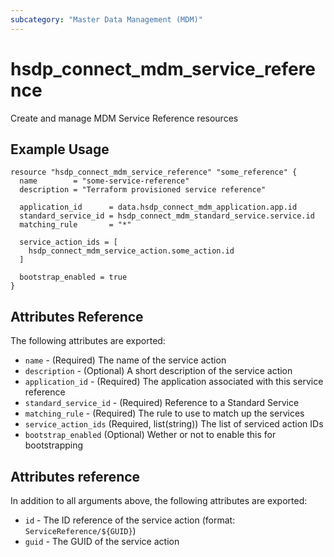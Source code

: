 ```yaml
---
subcategory: "Master Data Management (MDM)"
---
```


# hsdp_connect_mdm_service_reference

Create and manage MDM Service Reference resources

## Example Usage

```hcl
resource "hsdp_connect_mdm_service_reference" "some_reference" {
  name        = "some-service-reference"
  description = "Terraform provisioned service reference"
  
  application_id      = data.hsdp_connect_mdm_application.app.id
  standard_service_id = hsdp_connect_mdm_standard_service.service.id
  matching_rule       = "*"
 
  service_action_ids = [
    hsdp_connect_mdm_service_action.some_action.id
  ]
  
  bootstrap_enabled = true
}
```

## Attributes Reference

The following attributes are exported:

* `name` - (Required) The name of the service action
* `description` - (Optional) A short description of the service action
* `application_id` - (Required) The application associated with this service reference
* `standard_service_id` - (Required) Reference to a Standard Service
* `matching_rule` - (Required) The rule to use to match up the services
* `service_action_ids` (Required, list(string)) The list of serviced action IDs
* `bootstrap_enabled` (Optional) Wether or not to enable this for bootstrapping

## Attributes reference

In addition to all arguments above, the following attributes are exported:

* `id` - The ID reference of the service action (format: `ServiceReference/${GUID}`)
* `guid` - The GUID of the service action
